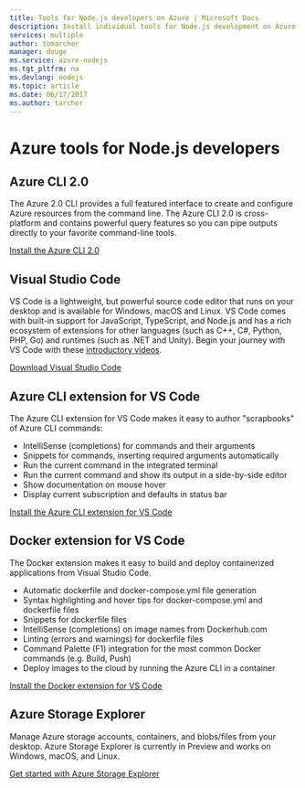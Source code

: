 ```yaml
---
title: Tools for Node.js developers on Azure | Microsoft Docs
description: Install individual tools for Node.js development on Azure
services: multiple
author: tomarcher
manager: douge
ms.service: azure-nodejs
ms.tgt_pltfrm: na
ms.devlang: nodejs
ms.topic: article
ms.date: 06/17/2017
ms.author: tarcher
---
```


# Azure tools for Node.js developers

## Azure CLI 2.0
The Azure 2.0 CLI provides a full featured interface to create and configure Azure resources from the command line. The Azure CLI 2.0 is cross-platform and contains powerful query features so you can pipe outputs directly to your favorite command-line tools.

[Install the Azure CLI 2.0](https://docs.microsoft.com/cli/azure/install-az-cli2)

## Visual Studio Code

VS Code is a lightweight, but powerful source code editor that runs on your desktop and is available for Windows, macOS and Linux. VS Code comes with built-in support for JavaScript, TypeScript, and Node.js and has a rich ecosystem of extensions for other languages (such as C++, C#, Python, PHP, Go) and runtimes (such as .NET and Unity). Begin your journey with VS Code with these [introductory videos](https://code.visualstudio.com/docs/introvideos/overview).

[Download Visual Studio Code](https://code.visualstudio.com/download)

## Azure CLI extension for VS Code

The Azure CLI extension for VS Code makes it easy to author "scrapbooks" of Azure CLI commands:

- IntelliSense (completions) for commands and their arguments
- Snippets for commands, inserting required arguments automatically
- Run the current command in the integrated terminal
- Run the current command and show its output in a side-by-side editor
- Show documentation on mouse hover
- Display current subscription and defaults in status bar

[Install the Azure CLI extension for VS Code](https://marketplace.visualstudio.com/items?itemName=ms-vscode.azurecli)

## Docker extension for VS Code

The Docker extension makes it easy to build and deploy containerized applications from Visual Studio Code.
- Automatic dockerfile and docker-compose.yml file generation
- Syntax highlighting and hover tips for docker-compose.yml and dockerfile files
- Snippets for dockerfile files
- IntelliSense (completions) on image names from Dockerhub.com
- Linting (errors and warnings) for dockerfile files
- Command Palette (F1) integration for the most common Docker commands (e.g. Build, Push)
- Deploy images to the cloud by running the Azure CLI in a container

[Install the Docker extension for VS Code](https://marketplace.visualstudio.com/items?itemName=PeterJausovec.vscode-docker)

## Azure Storage Explorer

Manage Azure storage accounts, containers, and blobs/files from your desktop. Azure Storage Explorer is currently in Preview and works on Windows, macOS, and Linux.

[Get started with Azure Storage Explorer](http://docs.microsoft.com/azure/vs-azure-tools-storage-manage-with-storage-explorer)
